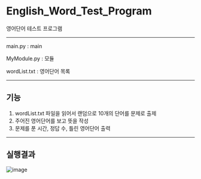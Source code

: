 # English_Word_Test_Program
영어단어 테스트 프로그램

---

main.py : main

MyModule.py : 모듈

wordList.txt : 영어단어 목록

---
## 기능
1. wordList.txt 파일을 읽어서 랜덤으로 10개의 단어를 문제로 출제
2. 주어진 영어단어를 보고 뜻을 작성
3. 문제를 푼 시간, 정답 수, 틀린 영어단어 출력

---

## 실행결과

![image](https://user-images.githubusercontent.com/64933820/145420337-cc407c01-bdc6-4e89-8ec1-d6af221ce0c2.png)
